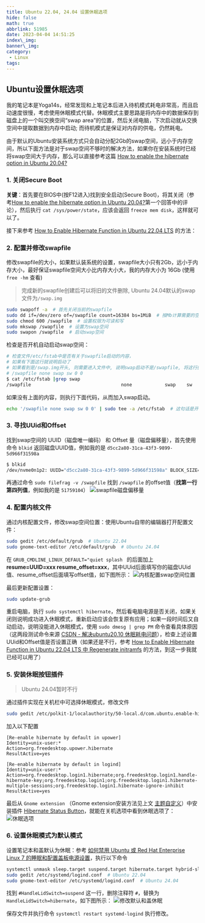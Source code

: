 ```yaml
---
title: Ubuntu 22.04, 24.04 设置休眠选项
hide: false
math: true
abbrlink: 51985
date: 2023-04-04 14:51:25
index\_img:
banner\_img:
category:
 - Linux
tags:
---
```


## Ubuntu设置休眠选项

我的笔记本是Yoga14s，经常发现和上笔记本后进入待机模式耗电非常高，而且启动速度很慢，考虑使用休眠模式代替。休眠模式主要思路是将内存中的数据保存到磁盘上的一个叫交换空间“swap area”的位置，然后关闭电脑，下次启动就从交换空间中提取数据到内存中启动; 而待机模式是保证对内存的供电，仍然耗电。

由于默认的Ubuntu安装系统方式只会自动分配2Gb的swap空间，远小于内存空间，所以下面方法是对于swap空间不够时的解决方法，如果你在安装系统时已经将swap空间大于内存，那么可以直接参考这篇 [How to enable the hibernate option in Ubuntu 20.04?](https://askubuntu.com/questions/1240123/how-to-enable-the-hibernate-option-in-ubuntu-20-04)

### 1. 关闭Secure Boot

**关键**：首先要在BIOS中(按F12进入)找到安全启动(Secure Boot)，将其关闭（参考[How to enable the hibernate option in Ubuntu 20.04?](https://askubuntu.com/a/1241902)第一个回答中的评论），然后执行 `cat /sys/power/state`，应该会返回 `freeze mem disk`，这样就可以了。

接下来参考 [How to Enable Hibernate Function in Ubuntu 22.04 LTS](https://ubuntuhandbook.org/index.php/2021/08/enable-hibernate-ubuntu-21-10/) 的方法：

### 2. 配置并修改swapfile

修改swapfile的大小，如果默认装系统的设置，swapfile大小只有2Gb，远小于内存大小，最好保证swapfile空间大小比内存大小大，我的内存大小为 16Gb (使用 `free -hm` 查看)

> 完成新的swapfile创建后可以将旧的文件删除, Ubuntu 24.04默认的swap文件为`/swap.img`

```sh
sudo swapoff -a  # 首先关闭当前的swapfile
sudo dd if=/dev/zero of=/swapfile count=16384 bs=1MiB  # 按Mb计算需要的空间大小
sudo chmod 600 /swapfile  # 设置权限为可读和写
sudo mkswap /swapfile  # 设置为swap空间
sudo swapon /swapfile  # 启动swap空间
```

检查是否开机自动启动swap空间：

```sh
# 检查文件/etc/fstab中是否有关于swapfile启动的内容，
# 如果有下面这行就说明启动了
# 如果看到是/swap.img开头, 则需要进入文件中, 说明swap启动不是/swapfile, 将这行删去, 加入以下这行
# /swapfile none swap sw 0 0
$ cat /etc/fstab |grep swap
/swapfile                                 none            swap    sw              0       0
```

如果没有上面的内容，则执行下面代码，从而加入swap启动。
```sh
echo '/swapfile none swap sw 0 0' | sudo tee -a /etc/fstab  # 这句话是开机自动启动swap空间，如果
```

### 3. 寻找UUid和Offset

找到swap空间的 UUID（磁盘唯一编码） 和 Offset 量（磁盘偏移量），首先使用命令 `blkid` 返回磁盘UUID值，例如我的是 `d5cc2a80-31ca-43f3-9899-5d966f31598a`
```sh
$ blkid
/dev/nvme0n1p2: UUID="d5cc2a80-31ca-43f3-9899-5d966f31598a" BLOCK_SIZE="4096" TYPE="ext4" PARTUUID="2d6c34a5-6061-4a69-886a-070eb4f5be04"
```

再通过命令 `sudo filefrag -v /swapfile` 找到 `/swapfile` 的offset值（**找第一行第四列值**，例如我的是 `51759104`）
![swapfile磁盘偏移量](/figures/My_Ubuntu.assets/swapfile磁盘偏移量.png)

### 4. 配置内核文件

通过内核配置文件，修改swap空间位置：使用Ubuntu自带的编辑器打开配置文件：
```bash
sudo gedit /etc/default/grub  # Ubuntu 22.04
sudo gnome-text-editor /etc/default/grub  # Ubuntu 24.04
```
在 `GRUB_CMDLINE_LINUX_DEFAULT="quiet splash ` 的后面加上 **resume=UUID=xxx resume_offset=xxx**，其中UUid后面填写你的磁盘UUid值、resume_offset后面填写offset值，如下图所示：
![内核配置swap空间位置](/figures/My_Ubuntu.assets/内核配置swap空间位置.png)

最后更新配置设置：

```sh
sudo update-grub
```

重启电脑，执行 `sudo systemctl hibernate`，然后看电脑电源是否关闭，如果关闭则说明成功进入休眠模式，重新启动应该会恢复原有应用；如果一段时间后又自动启动，说明没能进入休眠模式，使用 `sudo dmesg | grep PM` 命令查看具体原因（这两段测试命令来源 [CSDN - 解决ubuntu20.10 休眠耗电问题](https://blog.csdn.net/u013810296/article/details/109689738)），检查上述设置UUid和Offset值是否设置正确（如果还是不行，参考 [How to Enable Hibernate Function in Ubuntu 22.04 LTS 中 Regenerate initramfs](https://ubuntuhandbook.org/index.php/2021/08/enable-hibernate-ubuntu-21-10/) 的方法，到这一步我就已经可以用了）

### 5. 安装休眠按钮插件

> Ubuntu 24.04暂时不行

通过插件实现在关机栏中可选择休眠模式，修改文件
```bash
sudo gedit /etc/polkit-1/localauthority/50-local.d/com.ubuntu.enable-hibernate.pkla  # Ubuntu 22.04
```
加入以下配置

```vim
[Re-enable hibernate by default in upower]
Identity=unix-user:*
Action=org.freedesktop.upower.hibernate
ResultActive=yes

[Re-enable hibernate by default in logind]
Identity=unix-user:*
Action=org.freedesktop.login1.hibernate;org.freedesktop.login1.handle-hibernate-key;org.freedesktop.login1;org.freedesktop.login1.hibernate-multiple-sessions;org.freedesktop.login1.hibernate-ignore-inhibit
ResultActive=yes
```

最后从 `Gnome extension` （Gnome extension安装方法见上文 [主题自定义](./#主题自定义)）中安装插件 [Hibernate Status Button](https://extensions.gnome.org/extension/755/hibernate-status-button/)，就能在关机选项中看到休眠选项了：
![休眠选项](/figures/My_Ubuntu.assets/休眠选项.png)

### 6. 设置休眠模式为默认模式

设置笔记本和盖默认为休眠：参考 [如何禁用 Ubuntu 或 Red Hat Enterprise Linux 7 的睡眠和配置盖板电源设置](https://www.dell.com/support/kbdoc/zh-cn/000179566/how-to-disable-sleep-and-configure-lid-power-settings-for-ubuntu-or-red-hat-enterprise-linux-7)，执行以下命令

```sh
systemctl unmask sleep.target suspend.target hibernate.target hybrid-sleep.target
sudo gedit /etc/systemd/logind.conf  # Ubuntu 22.04
sudo gnome-text-editor /etc/systemd/logind.conf  # Ubuntu 24.04
```

找到 `#HandleLidSwitch=suspend` 这一行，删除注释符 `#`，替换为 `HandleLidSwitch=hibernate`，如下图所示：
![修改默认和盖休眠](/figures/My_Ubuntu.assets/修改默认和盖休眠.png)

保存文件并执行命令 `systemctl restart systemd-logind` 执行修改。

